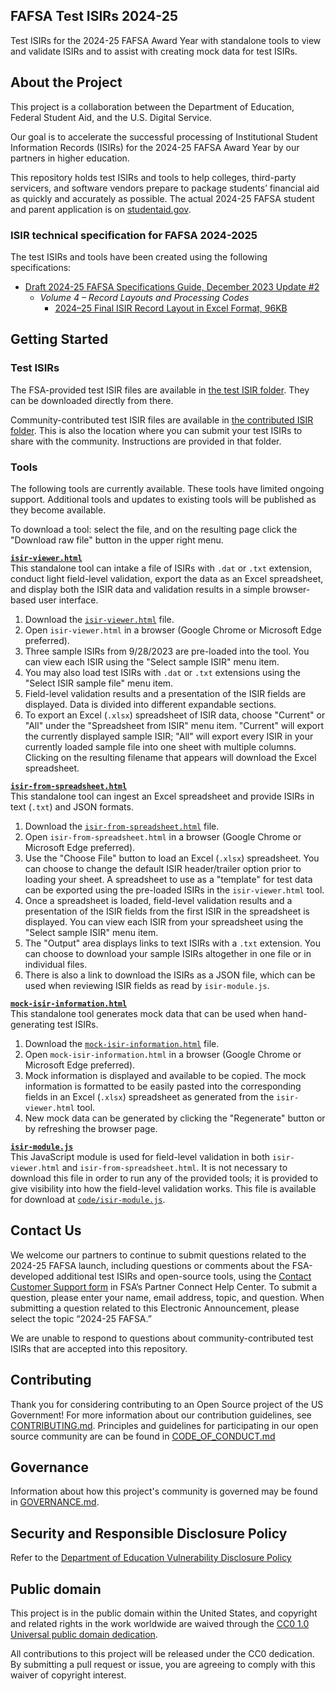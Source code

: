 ## **FAFSA Test ISIRs 2024-25**
Test ISIRs for the 2024-25 FAFSA Award Year with standalone tools to view and validate ISIRs and to assist with creating mock data for test ISIRs.

## About the Project
This project is a collaboration between the Department of Education, Federal Student Aid, and the U.S. Digital Service.

Our goal is to accelerate the successful processing of Institutional Student Information Records (ISIRs) for the 2024-25 FAFSA Award Year by our partners in higher education.  

This repository holds test ISIRs and tools to help colleges, third-party servicers, and software vendors prepare to package students’ financial aid as quickly and accurately as possible. The actual 2024-25 FAFSA student and parent application is on [studentaid.gov](https://studentaid.gov/h/apply-for-aid/fafsa).

### ISIR technical specification for FAFSA 2024-2025
The test ISIRs and tools have been created using the following specifications:
- [Draft 2024-25 FAFSA Specifications Guide, December 2023 Update #2][spec]
    - _Volume 4 – Record Layouts and Processing Codes_
        - [2024–25 Final ISIR Record Layout in Excel Format, 96KB](https://fsapartners.ed.gov/sites/default/files/2023-11/2024-25ISIRNov2023.xlsx)

[spec]: https://fsapartners.ed.gov/knowledge-center/library/handbooks-manuals-or-guides/2023-05-31/draft-2024-25-fafsa-specifications-guide-december-2023-update-2

## Getting Started

### Test ISIRs
The FSA-provided test ISIR files are available in [the test ISIR folder](./test-isir-files/). They can be downloaded directly from there.

Community-contributed test ISIR files are available in [the contributed ISIR folder](./contributed-isir-files/). This is also the location where you can submit your test ISIRs to share with the community. Instructions are provided in that folder.

### Tools
The following tools are currently available. These tools have limited ongoing support. Additional tools and updates to existing tools will be published as they become available. 

To download a tool: select the file, and on the resulting page click the "Download raw file" button in the upper right menu.

**[`isir-viewer.html`](./isir-viewer.html)**  
This standalone tool can intake a file of ISIRs with `.dat` or `.txt` extension, conduct light field-level validation, export the data as an Excel spreadsheet, and display both the ISIR data and validation results in a simple browser-based user interface.
1. Download the [`isir-viewer.html`](./isir-viewer.html) file.
2. Open `isir-viewer.html` in a browser (Google Chrome or Microsoft Edge preferred).
3. Three sample ISIRs from 9/28/2023 are pre-loaded into the tool. You can view each ISIR using the "Select sample ISIR" menu item.
4. You may also load test ISIRs with `.dat` or `.txt` extensions using the "Select ISIR sample file" menu item.
5. Field-level validation results and a presentation of the ISIR fields are displayed. Data is divided into different expandable sections.
6. To export an Excel (`.xlsx`) spreadsheet of ISIR data, choose "Current" or "All" under the "Spreadsheet from ISIR" menu item. "Current" will export the currently displayed sample ISIR; "All" will export every ISIR in your currently loaded sample file into one sheet with multiple columns. Clicking on the resulting filename that appears will download the Excel spreadsheet.

**[`isir-from-spreadsheet.html`](./isir-from-spreadsheet.html)**  
This standalone tool can ingest an Excel spreadsheet and provide ISIRs in text (`.txt`) and JSON formats.
1. Download the [`isir-from-spreadsheet.html`](./isir-from-spreadsheet.html) file.
2. Open `isir-from-spreadsheet.html` in a browser (Google Chrome or Microsoft Edge preferred).
3. Use the "Choose File" button to load an Excel (`.xlsx`) spreadsheet. You can choose to change the default ISIR header/trailer option prior to loading your sheet. A spreadsheet to use as a "template" for test data can be exported using the pre-loaded ISIRs in the `isir-viewer.html` tool.
4. Once a spreadsheet is loaded, field-level validation results and a presentation of the ISIR fields from the first ISIR in the spreadsheet is displayed. You can view each ISIR from your spreadsheet using the "Select sample ISIR" menu item.
5. The "Output" area displays links to text ISIRs with a `.txt` extension. You can choose to download your sample ISIRs altogether in one file or in individual files.
6. There is also a link to download the ISIRs as a JSON file, which can be used when reviewing ISIR fields as read by `isir-module.js`.

**[`mock-isir-information.html`](./mock-isir-information.html)**  
This standalone tool generates mock data that can be used when hand-generating test ISIRs.
1. Download the [`mock-isir-information.html`](./mock-isir-information.html) file.
2. Open `mock-isir-information.html` in a browser (Google Chrome or Microsoft Edge preferred).
3. Mock information is displayed and available to be copied. The mock information is formatted to be easily pasted into the corresponding fields in an Excel (`.xlsx`) spreadsheet as generated from the `isir-viewer.html` tool.
4. New mock data can be generated by clicking the "Regenerate" button or by refreshing the browser page.

**[`isir-module.js`](./code/isir-module.js)**  
This JavaScript module is used for field-level validation in both `isir-viewer.html` and `isir-from-spreadsheet.html`. It is not necessary to download this file in order to run any of the provided tools; it is provided to give visibility into how the field-level validation works. This file is available for download at [`code/isir-module.js`](./code/isir-module.js). 

## Contact Us
We welcome our partners to continue to submit questions related to the 2024-25 FAFSA launch, including questions or comments about the FSA-developed additional test ISIRs and open-source tools, using the [Contact Customer Support form](https://fsapartners.ed.gov/help-center/contact-customer-support) in FSA’s Partner Connect Help Center. To submit a question, please enter your name, email address, topic, and question. When submitting a question related to this Electronic Announcement, please select the topic “2024-25 FAFSA.” 

We are unable to respond to questions about community-contributed test ISIRs that are accepted into this repository.

## Contributing
Thank you for considering contributing to an Open Source project of the US Government! For more information about our contribution guidelines, see [CONTRIBUTING.md](CONTRIBUTING.md).
Principles and guidelines for participating in our open source community are can be found in [CODE_OF_CONDUCT.md](CODE_OF_CONDUCT.md)

## Governance
Information about how this project's community is governed may be found in [GOVERNANCE.md](GOVERNANCE.md).

## Security and Responsible Disclosure Policy
Refer to the [Department of Education Vulnerability Disclosure Policy](https://www.ed.gov/vulnerability-disclosure-policy)

## Public domain

This project is in the public domain within the United States, and copyright and related rights in the work worldwide are waived through the [CC0 1.0 Universal public domain dedication](https://creativecommons.org/publicdomain/zero/1.0/).

All contributions to this project will be released under the CC0 dedication. By submitting a pull request or issue, you are agreeing to comply with this waiver of copyright interest.
